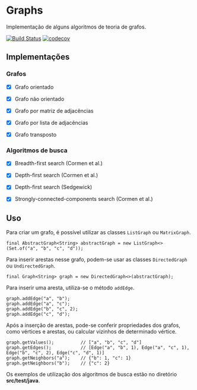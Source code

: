 # Graphs

Implementação de alguns algoritmos de teoria de grafos.


[![Build Status](https://travis-ci.org/enzo-santos/graphs.svg?branch=master)](https://travis-ci.org/enzo-santos/graphs) [![codecov](https://codecov.io/gh/enzo-santos/graphs/branch/master/graph/badge.svg?token=QARUGJ0L2M)](https://codecov.io/gh/enzo-santos/graphs)


## Implementações

### Grafos

- [x] Grafo orientado

- [x] Grafo não orientado

- [x] Grafo por matriz de adjacências

- [x] Grafo por lista de adjacências

- [x] Grafo transposto

### Algoritmos de busca

 - [x] Breadth-first search (Cormen et al.)
 
 - [x] Depth-first search (Cormen et al.)
 
 - [x] Depth-first search (Sedgewick)
 
 - [x] Strongly-connected-components search (Cormen et al.)
 
## Uso

Para criar um grafo, é possível utilizar as classes `ListGraph` ou `MatrixGraph`.

    final AbstractGraph<String> abstractGraph = new ListGraph<>(Set.of("a", "b", "c", "d"));
   
Para inserir arestas nesse grafo, podem-se usar as classes `DirectedGraph` ou `UndirectedGraph`.

    final Graph<String> graph = new DirectedGraph<>(abstractGraph);
    
Para inserir uma aresta, utiliza-se o método `addEdge`.

    graph.addEdge("a", "b");
    graph.addEdge("a", "c");
    graph.addEdge("b", "c", 2);
    graph.addEdge("c", "d");
    
Após a inserção de arestas, pode-se conferir propriedades dos grafos, como vértices e arestas, ou calcular vizinhos de determinado vértice.

    graph.getValues();          // ["a", "b", "c", "d"]
    graph.getEdges();           // [Edge("a", "b", 1), Edge("a", "c", 1), Edge("b", "c", 2), Edge("c", "d", 1)]
    graph.getNeighbors("a");    // {"b": 1, "c": 1}
    graph.getNeighbors("b");    // {"c": 2}

Os exemplos de utilização dos algoritmos de busca estão no diretório **src/test/java**.
